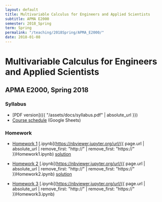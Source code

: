 ```yaml
---
layout: default
title: Multivariable Calculus for Engineers and Applied Scientists
subtitle: APMA E2000
semester: 2018_Spring
term: Spring
permalink: "/teaching/2018Spring/APMA_E2000/"
date: 2018-01-08
---
```


# Multivariable Calculus for Engineers and Applied Scientists

## APMA E2000, Spring 2018

### Syllabus

  * [PDF version]({{ "/assets/docs/syllabus.pdf" | absolute_url }})
  * [Course schedule](https://docs.google.com/spreadsheets/d/1nFewJNfoFeABClZVAZHIfE34L_vIn5Y07PEZRZPeUYk/edit?usp=sharing) (Google Sheets)

### Homework

  * [Homework 1](Homework1) [.ipynb](https://nbviewer.jupyter.org/url/{{ page.url | absolute_url | remove_first: "http://" | remove_first: "https://" }}Homework1.ipynb) [solution](Homework1-sol)
  
  * [Homework 2](Homework2) [.ipynb](https://nbviewer.jupyter.org/url/{{ page.url | absolute_url | remove_first: "http://" | remove_first: "https://" }}Homework2.ipynb) [solution](Homework2-Solu)

  * [Homework 3](Homework3) [.ipynb](https://nbviewer.jupyter.org/url/{{ page.url | absolute_url | remove_first: "http://" | remove_first: "https://" }}Homework3.ipynb) 